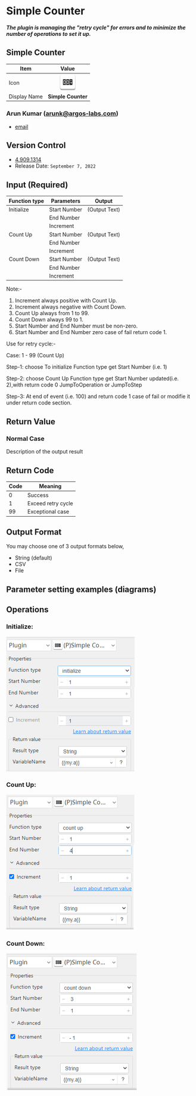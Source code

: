 # Simple Counter

***The plugin is managing the "retry cycle" for errors and to minimize the number of operations to set it up.***


## Simple Counter
| Item         |             Value             |
|--------------|:-----------------------------:|
| Icon         |  ![Simple Counter](icon.png)  |
| Display Name |      **Simple Counter**       |

### Arun Kumar (arunk@argos-labs.com)

* [email](mailto:arunk@argos-labs.com) 
 
## Version Control 
* [4.909.1314](setup.yaml)
* Release Date: `September 7, 2022`

## Input (Required)
| Function type      | Parameters    | Output        |
|--------------------|---------------|---------------|
| Initialize         | Start Number  | (Output Text) |
|                    | End Number    |               |
|                    | Increment     |               |
| Count Up           | Start Number  | (Output Text) |
|                    | End Number    |               |
|                    | Increment     |               |
| Count Down         | Start Number  | (Output Text) |
|                    | End Number    |               |
|                    | Increment     |               |

Note:-
1. Increment always positive with Count Up.
2. Increment always negative with Count Down.
3. Count Up always from 1 to 99.
4. Count Down always 99 to 1.
5. Start Number and End Number must be non-zero.
6. Start Number and End Number zero case of fail return code 1.

Use for retry cycle:-

Case: 1 - 99 (Count Up)

Step-1: choose To initialize Function type get Start Number (i.e. 1)

Step-2: choose Count Up Function type get Start Number updated(i.e. 2),with return code 0 JumpToOperation or JumpToStep

Step-3: At end of event (i.e. 100) and return code 1 case of fail or modifie it under return code section.

## Return Value

### Normal Case
Description of the output result

## Return Code
| Code | Meaning             |
|------|---------------------|
| 0    | Success             |
| 1    | Exceed retry cycle  |
| 99   | Exceptional case    |

## Output Format
You may choose one of 3 output formats below,

<ul>
  <li>String (default)</li>
  <li>CSV</li>
  <li>File</li>
</ul>  


## Parameter setting examples (diagrams)

## Operations

### Initialize:

![Simple Counter Input Data](README_1.png)

### Count Up:

![Simple Counter Input Data](README_2.png)

### Count Down:

![Simple Counter Input Data](README_3.png)